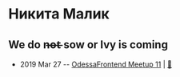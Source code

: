 # Никита Малик

## We do n̶o̶t̶ sow or Ivy is coming
- 2019 Mar 27 -- [OdessaFrontend Meetup 11](https://youtu.be/9EOOHaj5LBM)  | [:notebook:](https://slides.com/exiliot/ivy-is-coming#/)  
